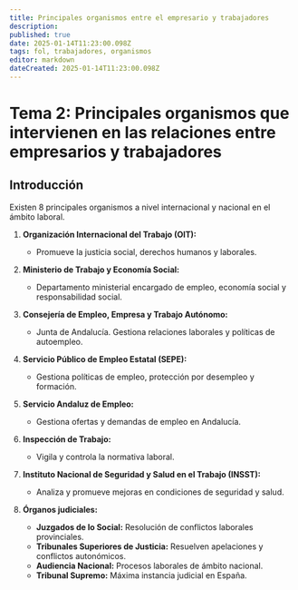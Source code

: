 ```yaml
---
title: Principales organismos entre el empresario y trabajadores
description: 
published: true
date: 2025-01-14T11:23:00.098Z
tags: fol, trabajadores, organismos
editor: markdown
dateCreated: 2025-01-14T11:23:00.098Z
---
```


# Tema 2: Principales organismos que intervienen en las relaciones entre empresarios y trabajadores

## Introducción
Existen 8 principales organismos a nivel internacional y nacional en el ámbito laboral.

1. **Organización Internacional del Trabajo (OIT):**
   - Promueve la justicia social, derechos humanos y laborales.

2. **Ministerio de Trabajo y Economía Social:**
   - Departamento ministerial encargado de empleo, economía social y responsabilidad social.

3. **Consejería de Empleo, Empresa y Trabajo Autónomo:**
   - Junta de Andalucía. Gestiona relaciones laborales y políticas de autoempleo.

4. **Servicio Público de Empleo Estatal (SEPE):**
   - Gestiona políticas de empleo, protección por desempleo y formación.

5. **Servicio Andaluz de Empleo:**
   - Gestiona ofertas y demandas de empleo en Andalucía.

6. **Inspección de Trabajo:**
   - Vigila y controla la normativa laboral.

7. **Instituto Nacional de Seguridad y Salud en el Trabajo (INSST):**
   - Analiza y promueve mejoras en condiciones de seguridad y salud.

8. **Órganos judiciales:**
   - **Juzgados de lo Social:** Resolución de conflictos laborales provinciales.
   - **Tribunales Superiores de Justicia:** Resuelven apelaciones y conflictos autonómicos.
   - **Audiencia Nacional:** Procesos laborales de ámbito nacional.
   - **Tribunal Supremo:** Máxima instancia judicial en España.


